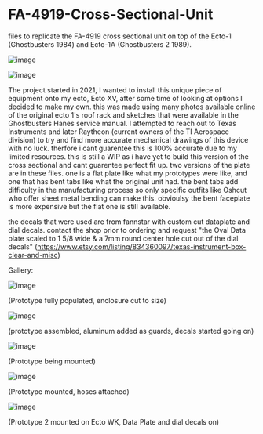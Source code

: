 # FA-4919-Cross-Sectional-Unit
files to replicate the FA-4919 cross sectional unit on top of the Ecto-1 (Ghostbusters 1984) and Ecto-1A (Ghostbusters 2 1989).

![image](https://github.com/OfficerSkidmark/FA-4919-Cross-Sectional-Unit/assets/110629277/e8dc9667-2ad4-476f-831a-548c0debf7ac)

![image](https://github.com/OfficerSkidmark/FA-4919-Cross-Sectional-Unit/assets/110629277/8db2135c-deee-4d64-b648-2eb42cb07fb1)


The project started in 2021, I wanted to install this unique piece of equipment onto my ecto, Ecto XV, after some time of looking at options I decided to make my own. this was made using many photos available online of the original ecto 1's roof rack and sketches that were available in the Ghostbusters Hanes service manual. I attempted to reach out to Texas Instruments and later Raytheon (current owners of the TI Aerospace division) to try and find more accurate mechanical drawings of this device with no luck. therfore i cant guarentee this is 100% accurate due to my limited resources. this is still a WIP as i have yet to build this version of the cross sectional and cant guarentee perfect fit up. two versions of the plate are in these files. one is a flat plate like what my prototypes were like, and one that has bent tabs like what the original unit had. the bent tabs add difficulty in the manufacturing process so only specific outfits like Oshcut who offer sheet metal bending can make this. obvioulsy the bent faceplate is more expensive but the flat one is still available.

the decals that were used are from fannstar with custom cut dataplate and dial decals. contact the shop prior to ordering and request "the Oval Data plate scaled to 1 5/8 wide & a 7mm round center hole cut out of the dial decals"
(https://www.etsy.com/listing/834360097/texas-instrument-box-clear-and-misc)

Gallery:

![image](https://github.com/OfficerSkidmark/FA-4919-Cross-Sectional-Unit/assets/110629277/0db6eff7-70d0-488d-8ee3-8f4b8d54c167)

(Prototype fully populated, enclosure cut to size)

![image](https://github.com/OfficerSkidmark/FA-4919-Cross-Sectional-Unit/assets/110629277/bcd923d3-225c-4dfd-a236-41d7cae7fbd2)

(prototype assembled, aluminum added as guards, decals started going on)

![image](https://github.com/OfficerSkidmark/FA-4919-Cross-Sectional-Unit/assets/110629277/41715db0-0977-4fe5-ba0a-bfef2fe85884)

(Prototype being mounted)

![image](https://github.com/OfficerSkidmark/FA-4919-Cross-Sectional-Unit/assets/110629277/70ee2573-7f25-4118-85a2-187036845c97)

(Prototype mounted, hoses attached)

![image](https://github.com/OfficerSkidmark/FA-4919-Cross-Sectional-Unit/assets/110629277/916d72ef-0d4b-4d25-92bf-916ebda073df)

(Prototype 2 mounted on Ecto WK, Data Plate and dial decals on)
